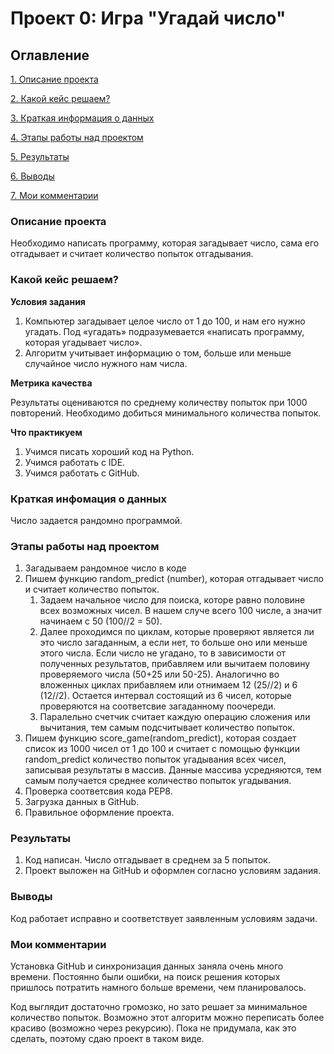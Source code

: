 # Проект 0: Игра "Угадай число"

## Оглавление
[1. Описание проекта](https://github.com/Katalina-Ross/SF_180_kozlova/blob/main/project%200/README_0_v1.md#%D0%BE%D0%BF%D0%B8%D1%81%D0%B0%D0%BD%D0%B8%D0%B5-%D0%BF%D1%80%D0%BE%D0%B5%D0%BA%D1%82%D0%B0)

[2. Какой кейс решаем?](https://github.com/Katalina-Ross/SF_180_kozlova/blob/main/project%200/README_0_v1.md#%D0%BA%D0%B0%D0%BA%D0%BE%D0%B9-%D0%BA%D0%B5%D0%B9%D1%81-%D1%80%D0%B5%D1%88%D0%B0%D0%B5%D0%BC)

[3. Краткая информация о данных](https://github.com/Katalina-Ross/SF_180_kozlova/blob/main/project%200/README_0_v1.md#%D0%BA%D1%80%D0%B0%D1%82%D0%BA%D0%B0%D1%8F-%D0%B8%D0%BD%D1%84%D0%BE%D0%BC%D0%B0%D1%86%D0%B8%D1%8F-%D0%BE-%D0%B4%D0%B0%D0%BD%D0%BD%D1%8B%D1%85)

[4. Этапы работы над проектом](https://github.com/Katalina-Ross/SF_180_kozlova/blob/main/project%200/README_0_v1.md#%D1%8D%D1%82%D0%B0%D0%BF%D1%8B-%D1%80%D0%B0%D0%B1%D0%BE%D1%82%D1%8B-%D0%BD%D0%B0%D0%B4-%D0%BF%D1%80%D0%BE%D0%B5%D0%BA%D1%82%D0%BE%D0%BC)

[5. Результаты](https://github.com/Katalina-Ross/SF_180_kozlova/blob/main/project%200/README_0_v1.md#%D1%80%D0%B5%D0%B7%D1%83%D0%BB%D1%8C%D1%82%D0%B0%D1%82%D1%8B)

[6. Выводы](https://github.com/Katalina-Ross/SF_180_kozlova/blob/main/project%200/README_0_v1.md#%D0%BC%D0%BE%D0%B8-%D0%BA%D0%BE%D0%BC%D0%BC%D0%B5%D0%BD%D1%82%D0%B0%D1%80%D0%B8%D0%B8)

[7. Мои комментарии](https://github.com/Katalina-Ross/SF_180_kozlova/blob/main/project%200/README_0_v1.md#%D0%BC%D0%BE%D0%B8-%D0%BA%D0%BE%D0%BC%D0%BC%D0%B5%D0%BD%D1%82%D0%B0%D1%80%D0%B8%D0%B8)

### Описание проекта

Необходимо написать программу, которая загадывает число, сама его отгадывает и считает количество попыток отгадывания.

### Какой кейс решаем?

**Условия задания**

1. Компьютер загадывает целое число от 1 до 100, и нам его нужно угадать. Под «угадать» подразумевается «написать программу, которая угадывает число».
2. Алгоритм учитывает информацию о том, больше или меньше случайное число нужного нам числа.

**Метрика качества**

Результаты оцениваются по среднему количеству попыток при 1000 повторений. Необходимо добиться минимального количества попыток.

**Что практикуем**

1. Учимся писать хороший код на Python.
2. Учимся работать с IDE.
3. Учимся работать с GitHub.

### Краткая инфомация о данных

Число задается рандомно программой.

### Этапы работы над проектом

1. Загадываем рандомное число в коде
2. Пишем функцию random_predict (number), которая отгадывает число и считает количество попыток.
    1. Задаем начальное число для поиска, которе равно половине всех возможных чисел. В нашем случе всего 100 числе, а значит начинаем с 50 (100//2 = 50).
    2. Далее проходимся по циклам, которые проверяют является ли это число загаданным, а если нет, то больше оно или меньше этого числа. Если число не угадано, то в зависимости от полученных результатов, прибавляем или вычитаем половину проверяемого числа (50+25 или 50-25). Аналогично во вложенных циклах прибавляем или отнимаем 12 (25//2) и 6 (12//2). Остается интервал состоящий из 6 чисел, которые проверяются на соответсвие загаданному поочереди.
    3. Паралельно счетчик считает каждую операцию сложения или вычитания, тем самым подсчитывает количество попыток.
3. Пишем функцию score_game(random_predict), которая создает список из 1000 чисел от 1 до 100 и считает с помощью функции random_predict количество попыток угадывания всех чисел, записывая результаты в массив. Данные массива усредняются, тем самым получается среднее количество попыток угадывания.
4. Проверка соответсвия кода PEP8.
5. Загрузка данных в GitHub.
6. Правильное оформление проекта.

### Результаты

1. Код написан. Число отгадывает в среднем за 5 попыток. 
2. Проект выложен на GitHub и оформлен согласно условиям задания.

### Выводы

Код работает исправно и соответствует заявленным условиям задачи.

### Мои комментарии
Установка GitHub и синхронизация данных заняла очень много времени. Постоянно были ошибки, на поиск решения которых пришлось потратить намного больше времени, чем планировалось.

Код выглядит достаточно громозко, но зато решает за минимальное количество попыток. Возможно этот алгоритм можно переписать более красиво (возможно через рекурсию). Пока не придумала, как это сделать, поэтому сдаю проект в таком виде.